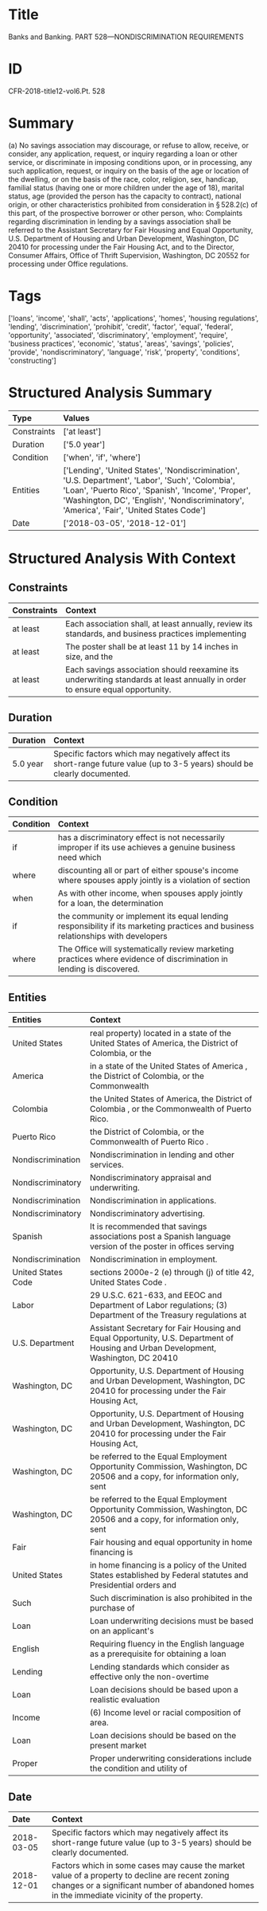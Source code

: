 # Title

 Banks and Banking. PART 528—NONDISCRIMINATION REQUIREMENTS


# ID

 CFR-2018-title12-vol6.Pt. 528


# Summary

(a) No savings association may discourage, or refuse to allow, receive, or consider, any application, request, or inquiry regarding a loan or other service, or discriminate in imposing conditions upon, or in processing, any such application, request, or inquiry on the basis of the age or location of the dwelling, or on the basis of the race, color, religion, sex, handicap, familial status (having one or more children under the age of 18), marital status, age (provided the person has the capacity to contract), national origin, or other characteristics prohibited from consideration in &#167;&#8201;528.2(c) of this part, of the prospective borrower or other person, who:
Complaints regarding discrimination in lending by a savings association shall be referred to the Assistant Secretary for Fair Housing and Equal Opportunity, U.S. Department of Housing and Urban Development, Washington, DC 20410 for processing under the Fair Housing Act, and to the Director, Consumer Affairs, Office of Thrift Supervision, Washington, DC 20552 for processing under Office regulations.


# Tags

['loans', 'income', 'shall', 'acts', 'applications', 'homes', 'housing regulations', 'lending', 'discrimination', 'prohibit', 'credit', 'factor', 'equal', 'federal', 'opportunity', 'associated', 'discriminatory', 'employment', 'require', 'business practices', 'economic', 'status', 'areas', 'savings', 'policies', 'provide', 'nondiscriminatory', 'language', 'risk', 'property', 'conditions', 'constructing']


# Structured Analysis Summary

| Type        | Values                                                                                                                                                                                                                                             |
|:------------|:---------------------------------------------------------------------------------------------------------------------------------------------------------------------------------------------------------------------------------------------------|
| Constraints | ['at least']                                                                                                                                                                                                                                       |
| Duration    | ['5.0 year']                                                                                                                                                                                                                                       |
| Condition   | ['when', 'if', 'where']                                                                                                                                                                                                                            |
| Entities    | ['Lending', 'United States', 'Nondiscrimination', 'U.S. Department', 'Labor', 'Such', 'Colombia', 'Loan', 'Puerto Rico', 'Spanish', 'Income', 'Proper', 'Washington, DC', 'English', 'Nondiscriminatory', 'America', 'Fair', 'United States Code'] |
| Date        | ['2018-03-05', '2018-12-01']                                                                                                                                                                                                                       |


# Structured Analysis With Context

 


## Constraints

| Constraints   | Context                                                                                                                        |
|:--------------|:-------------------------------------------------------------------------------------------------------------------------------|
| at least      | Each association shall,  at least annually, review its standards, and business practices implementing                          |
| at least      | The poster shall be  at least 11 by 14 inches in size, and the                                                                 |
| at least      | Each savings association should reexamine its underwriting standards  at least  annually in order to ensure equal opportunity. |


## Duration

| Duration   | Context                                                                                                                   |
|:-----------|:--------------------------------------------------------------------------------------------------------------------------|
| 5.0 year   | Specific factors which may negatively affect its short-range future value (up to 3-5 years) should be clearly documented. |


## Condition

| Condition   | Context                                                                                                                           |
|:------------|:----------------------------------------------------------------------------------------------------------------------------------|
| if          | has a discriminatory effect is not necessarily improper if its use achieves a genuine business need which                         |
| where       | discounting all or part of either spouse's income where spouses apply jointly is a violation of section                           |
| when        | As with other income,  when spouses apply jointly for a loan, the determination                                                   |
| if          | the community or implement its equal lending responsibility if its marketing practices and business relationships with developers |
| where       | The Office will systematically review marketing practices  where  evidence of discrimination in lending is discovered.            |


## Entities

| Entities           | Context                                                                                                                            |
|:-------------------|:-----------------------------------------------------------------------------------------------------------------------------------|
| United States      | real property) located in a state of the United States of America, the District of Colombia, or the                                |
| America            | in a state of the United States of America , the District of Colombia, or the Commonwealth                                         |
| Colombia           | the United States of America, the District of Colombia , or the Commonwealth of Puerto Rico.                                       |
| Puerto Rico        | the District of Colombia, or the Commonwealth of Puerto Rico .                                                                     |
| Nondiscrimination  | Nondiscrimination  in lending and other services.                                                                                  |
| Nondiscriminatory  | Nondiscriminatory  appraisal and underwriting.                                                                                     |
| Nondiscrimination  | Nondiscrimination  in applications.                                                                                                |
| Nondiscriminatory  | Nondiscriminatory  advertising.                                                                                                    |
| Spanish            | It is recommended that savings associations post a  Spanish language version of the poster in offices serving                      |
| Nondiscrimination  | Nondiscrimination  in employment.                                                                                                  |
| United States Code | sections 2000e-2 (e) through (j) of title 42, United States Code .                                                                 |
| Labor              | 29 U.S.C. 621-633, and EEOC and Department of Labor regulations; (3) Department of the Treasury regulations at                     |
| U.S. Department    | Assistant Secretary for Fair Housing and Equal Opportunity, U.S. Department of Housing and Urban Development, Washington, DC 20410 |
| Washington, DC     | Opportunity, U.S. Department of Housing and Urban Development, Washington, DC 20410 for processing under the Fair Housing Act,     |
| Washington, DC     | Opportunity, U.S. Department of Housing and Urban Development, Washington, DC 20410 for processing under the Fair Housing Act,     |
| Washington, DC     | be referred to the Equal Employment Opportunity Commission, Washington, DC 20506 and a copy, for information only, sent            |
| Washington, DC     | be referred to the Equal Employment Opportunity Commission, Washington, DC 20506 and a copy, for information only, sent            |
| Fair               | Fair housing and equal opportunity in home financing is                                                                            |
| United States      | in home financing is a policy of the United States established by Federal statutes and Presidential orders and                     |
| Such               | Such discrimination is also prohibited in the purchase of                                                                          |
| Loan               | Loan underwriting decisions must be based on an applicant's                                                                        |
| English            | Requiring fluency in the  English language as a prerequisite for obtaining a loan                                                  |
| Lending            | Lending standards which consider as effective only the non-overtime                                                                |
| Loan               | Loan decisions should be based upon a realistic evaluation                                                                         |
| Income             | (6)  Income  level or racial composition of area.                                                                                  |
| Loan               | Loan decisions should be based on the present market                                                                               |
| Proper             | Proper underwriting considerations include the condition and utility of                                                            |


## Date

| Date       | Context                                                                                                                                                                                         |
|:-----------|:------------------------------------------------------------------------------------------------------------------------------------------------------------------------------------------------|
| 2018-03-05 | Specific factors which may negatively affect its short-range future value (up to 3-5 years) should be clearly documented.                                                                       |
| 2018-12-01 | Factors which in some cases may cause the market value of a property to decline are recent zoning changes or a significant number of abandoned homes in the immediate vicinity of the property. |


